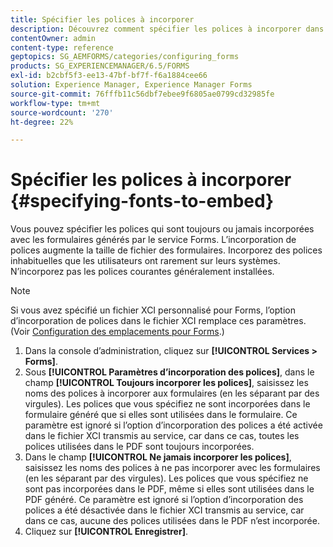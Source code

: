 ```yaml
---
title: Spécifier les polices à incorporer
description: Découvrez comment spécifier les polices à incorporer dans un formulaire adaptatif. Vous pouvez spécifier les polices qui sont incorporées ou jamais incorporées dans des formulaires générés par le service Forms.
contentOwner: admin
content-type: reference
geptopics: SG_AEMFORMS/categories/configuring_forms
products: SG_EXPERIENCEMANAGER/6.5/FORMS
exl-id: b2cbf5f3-ee13-47bf-bf7f-f6a1884cee66
solution: Experience Manager, Experience Manager Forms
source-git-commit: 76fffb11c56dbf7ebee9f6805ae0799cd32985fe
workflow-type: tm+mt
source-wordcount: '270'
ht-degree: 22%

---
```


# Spécifier les polices à incorporer {#specifying-fonts-to-embed}

Vous pouvez spécifier les polices qui sont toujours ou jamais incorporées avec les formulaires générés par le service Forms. L’incorporation de polices augmente la taille de fichier des formulaires. Incorporez des polices inhabituelles que les utilisateurs ont rarement sur leurs systèmes. N’incorporez pas les polices courantes généralement installées.

>[!NOTE]
>
>Si vous avez spécifié un fichier XCI personnalisé pour Forms, l’option d’incorporation de polices dans le fichier XCI remplace ces paramètres. (Voir [Configuration des emplacements pour Forms](/help/forms/using/admin-help/configuring-locations-forms.md#configuring-locations-for-forms).)

1. Dans la console d’administration, cliquez sur **[!UICONTROL Services > Forms]**.
1. Sous **[!UICONTROL Paramètres d’incorporation des polices]**, dans le champ **[!UICONTROL Toujours incorporer les polices]**, saisissez les noms des polices à incorporer aux formulaires (en les séparant par des virgules). Les polices que vous spécifiez ne sont incorporées dans le formulaire généré que si elles sont utilisées dans le formulaire. Ce paramètre est ignoré si l’option d’incorporation des polices a été activée dans le fichier XCI transmis au service, car dans ce cas, toutes les polices utilisées dans le PDF sont toujours incorporées.
1. Dans le champ **[!UICONTROL Ne jamais incorporer les polices]**, saisissez les noms des polices à ne pas incorporer avec les formulaires (en les séparant par des virgules). Les polices que vous spécifiez ne sont pas incorporées dans le PDF, même si elles sont utilisées dans le PDF généré. Ce paramètre est ignoré si l’option d’incorporation des polices a été désactivée dans le fichier XCI transmis au service, car dans ce cas, aucune des polices utilisées dans le PDF n’est incorporée.
1. Cliquez sur **[!UICONTROL Enregistrer]**.
